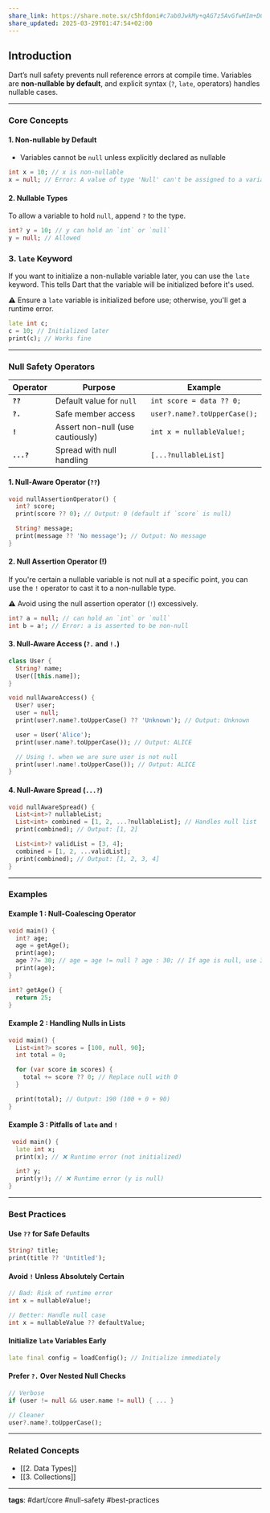 ```yaml
---
share_link: https://share.note.sx/c5hfdoni#c7ab0JwkMy+qAG7z5AvGfwHIm+DCu6ArDpsFA2q5YGk
share_updated: 2025-03-29T01:47:54+02:00
---
```

## Introduction

Dart’s null safety prevents null reference errors at compile time. Variables are **non-nullable by default**, and explicit syntax (`?`, `late`, operators) handles nullable cases.

---
### Core Concepts
#### 1. Non-nullable by Default
- Variables cannot be `null` unless explicitly declared as nullable
```dart
int x = 10; // x is non-nullable
x = null; // Error: A value of type 'Null' can't be assigned to a variable of type 'int'
```

#### 2. Nullable Types

To allow a variable to hold `null`, append `?` to the type.

```dart
int? y = 10; // y can hold an `int` or `null`
y = null; // Allowed
```

### 3. `late` Keyword

If you want to initialize a non-nullable variable later, you can use the `late` keyword. This tells Dart that the variable will be initialized before it's used.

⚠️ Ensure a `late` variable is initialized before use; otherwise, you'll get a runtime error.

```dart
late int c;
c = 10; // Initialized later
print(c); // Works fine
```
---


### Null Safety Operators

|Operator|Purpose|Example|
|---|---|---|
|**`??`**|Default value for `null`|`int score = data ?? 0;`|
|**`?.`**|Safe member access|`user?.name?.toUpperCase();`|
|**`!`**|Assert non-null (use cautiously)|`int x = nullableValue!;`|
|**`...?`**|Spread with null handling|`[...?nullableList]`|

#### 1. Null-Aware Operator (`??`)

```dart
void nullAssertionOperator() {
  int? score;
  print(score ?? 0); // Output: 0 (default if `score` is null)

  String? message;
  print(message ?? 'No message'); // Output: No message
}
```


#### 2. Null Assertion Operator (!)

If you're certain a nullable variable is not null at a specific point, you can use the `!` operator to cast it to a non-nullable type.

⚠️ Avoid using the null assertion operator (`!`) excessively.

```dart
int? a = null; // can hold an `int` or `null`
int b = a!; // Error: a is asserted to be non-null
```

#### 3. Null-Aware Access (`?.` and `!.`)

```dart
class User {
  String? name;
  User([this.name]);
}

void nullAwareAccess() {
  User? user;
  user = null;
  print(user?.name?.toUpperCase() ?? 'Unknown'); // Output: Unknown

  user = User('Alice');
  print(user.name?.toUpperCase()); // Output: ALICE

  // Using !. when we are sure user is not null
  print(user!.name!.toUpperCase()); // Output: ALICE
}
```

#### 4. Null-Aware Spread (`...?`)

```dart
void nullAwareSpread() {
  List<int>? nullableList;
  List<int> combined = [1, 2, ...?nullableList]; // Handles null list
  print(combined); // Output: [1, 2]

  List<int>? validList = [3, 4];
  combined = [1, 2, ...validList];
  print(combined); // Output: [1, 2, 3, 4]
}
```
---

### Examples

#### Example 1 : Null-Coalescing Operator

```dart
void main() {
  int? age;
  age = getAge();
  print(age);
  age ??= 30; // age = age != null ? age : 30; // If age is null, use 30
  print(age);
}

int? getAge() {
  return 25;
}
```

#### Example 2 : Handling Nulls in Lists

```dart
void main() {
  List<int?> scores = [100, null, 90];
  int total = 0;

  for (var score in scores) {
    total += score ?? 0; // Replace null with 0
  }

  print(total); // Output: 190 (100 + 0 + 90)
}
```

#### Example 3 : Pitfalls of `late` and `!`

```dart
 void main() {  
  late int x;  
  print(x); // ❌ Runtime error (not initialized)  

  int? y;  
  print(y!); // ❌ Runtime error (y is null)  
}  
```

---

### Best Practices

#### Use `??` for Safe Defaults

```dart
String? title;  
print(title ?? 'Untitled');  
```

#### Avoid `!` Unless Absolutely Certain

```dart
// Bad: Risk of runtime error  
int x = nullableValue!;  

// Better: Handle null case  
int x = nullableValue ?? defaultValue;  
```

#### Initialize `late` Variables Early

```dart
late final config = loadConfig(); // Initialize immediately  
```

#### Prefer `?.` Over Nested Null Checks

```dart
// Verbose  
if (user != null && user.name != null) { ... }  

// Cleaner  
user?.name?.toUpperCase();  
```
---
### Related Concepts

- [[2. Data Types]]
- [[3. Collections]]
---

**tags**: #dart/core #null-safety #best-practices